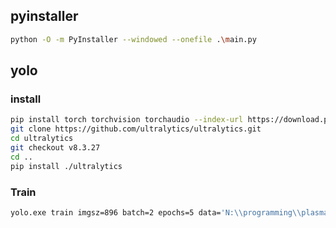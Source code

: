 ## pyinstaller
```bash
python -O -m PyInstaller --windowed --onefile .\main.py
```

## yolo
### install
```bash
pip install torch torchvision torchaudio --index-url https://download.pytorch.org/whl/cu118
git clone https://github.com/ultralytics/ultralytics.git
cd ultralytics
git checkout v8.3.27
cd ..
pip install ./ultralytics
```
### Train
```bash
yolo.exe train imgsz=896 batch=2 epochs=5 data='N:\\programming\\plasma\\yolo_training_gray\\dataset.yaml' model='yolo11s.pt' amp=False
```
